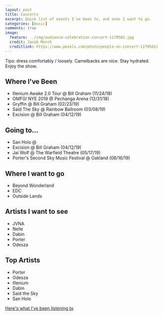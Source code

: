 ```yaml
---
layout: post
title: Concerts
excerpt: Quick list of events I've been to, and ones I want to go.
categories: [music]
comments: true
image:
  feature: ../img/audience-celebration-concert-1179581.jpg
  credit: Jacob Morch
  creditlink: https://www.pexels.com/photo/people-on-concert-1179581/
---
```


Tips: dress comfortably / loosely. Camelbacks are nice. Stay hydrated.
Enjoy the show.



## Where I've Been
- Illenium Awake 2.0 Tour @ Bill Graham (11/24/18)
- OMFG! NYE 2019 @ Pechanga Arena (12/31/18)
- Gryffin @ Bill Graham (02/23/19)
- Said The Sky @ Rainbow Ballroom (03/08/19)
- Excision @ Bill Graham (04/12/19)


## Going to...
- San Holo @ 
- Excision @ Bill Graham (04/12/19)
- Jai Wolf @ The Warfield Theatre (05/17/19)
- Porter's Second Sky Music Festival @ Oakland (06/16/19)

## Where I want to go
- Beyond Wonderland
- EDC
- Outside Lands

## Artists I want to see
- JVNA
- Nelle
- Dabin
- Porter
- Odesza


## Top Artists
- Porter
- Odesza
- Illenium
- Dabin
- Said the Sky
- San Holo

[Here's what I've been listening to](https://soundcloud.com/user-884716107/likes)

